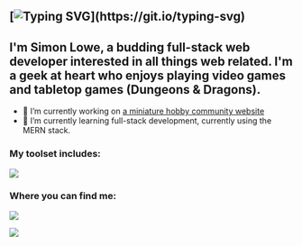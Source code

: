 ## [![Typing SVG](https://readme-typing-svg.demolab.com/?lines=Hello+there!)](https://git.io/typing-svg)

## I'm Simon Lowe, a budding full-stack web developer interested in all things web related. I'm a geek at heart who enjoys playing video games and tabletop games (Dungeons & Dragons).


- 🔭 I’m currently working on <a href="https://github.com/LoweSimon/HobbyPaintInventoryAndComparison">a miniature hobby community website</a>
- 🌱 I’m currently learning full-stack development, currently using the MERN stack.

### My toolset includes:

<p align="left">
    <a href="https://skillicons.dev">
      <img src="https://skillicons.dev/icons?i=js,html,css,bootstrap,react,mongodb,nodejs,git,vscode,&perline=3" />
    </a>
</p>

### Where you can find me:
<p align="left">
    <a href="https://github.com/LoweSimon">
      <img src="https://skillicons.dev/icons?i=github" />
    </a>
</p>
<p align="left">
    <a href="https://www.linkedin.com/in/simon-lowe-49799688">
      <img src="https://skillicons.dev/icons?i=linkedin" />
    </a>
</p>

<!--
**LoweSimon/LoweSimon** is a ✨ _special_ ✨ repository because its `README.md` (this file) appears on your GitHub profile.

Here are some ideas to get you started:

- 🔭 I’m currently working on ...
- 🌱 I’m currently learning ...
- 👯 I’m looking to collaborate on ...
- 🤔 I’m looking for help with ...
- 💬 Ask me about ...
- 📫 How to reach me: ...
- 😄 Pronouns: ...
- ⚡ Fun fact: ...
-->
